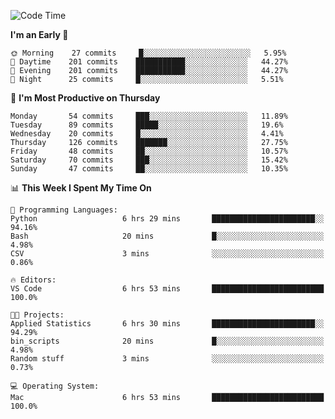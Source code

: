 <!--START_SECTION:waka-->
![Code Time](http://img.shields.io/badge/Code%20Time-263%20hrs%2034%20mins-blue)

**I'm an Early 🐤** 

```text
🌞 Morning    27 commits     █░░░░░░░░░░░░░░░░░░░░░░░░   5.95% 
🌆 Daytime    201 commits    ███████████░░░░░░░░░░░░░░   44.27% 
🌃 Evening    201 commits    ███████████░░░░░░░░░░░░░░   44.27% 
🌙 Night      25 commits     █░░░░░░░░░░░░░░░░░░░░░░░░   5.51%

```
📅 **I'm Most Productive on Thursday** 

```text
Monday       54 commits     ███░░░░░░░░░░░░░░░░░░░░░░   11.89% 
Tuesday      89 commits     █████░░░░░░░░░░░░░░░░░░░░   19.6% 
Wednesday    20 commits     █░░░░░░░░░░░░░░░░░░░░░░░░   4.41% 
Thursday     126 commits    ███████░░░░░░░░░░░░░░░░░░   27.75% 
Friday       48 commits     ██░░░░░░░░░░░░░░░░░░░░░░░   10.57% 
Saturday     70 commits     ███░░░░░░░░░░░░░░░░░░░░░░   15.42% 
Sunday       47 commits     ██░░░░░░░░░░░░░░░░░░░░░░░   10.35%

```


📊 **This Week I Spent My Time On** 

```text
💬 Programming Languages: 
Python                   6 hrs 29 mins       ███████████████████████░░   94.16% 
Bash                     20 mins             █░░░░░░░░░░░░░░░░░░░░░░░░   4.98% 
CSV                      3 mins              ░░░░░░░░░░░░░░░░░░░░░░░░░   0.86%

🔥 Editors: 
VS Code                  6 hrs 53 mins       █████████████████████████   100.0%

🐱‍💻 Projects: 
Applied Statistics       6 hrs 30 mins       ███████████████████████░░   94.29% 
bin_scripts              20 mins             █░░░░░░░░░░░░░░░░░░░░░░░░   4.98% 
Random stuff             3 mins              ░░░░░░░░░░░░░░░░░░░░░░░░░   0.73%

💻 Operating System: 
Mac                      6 hrs 53 mins       █████████████████████████   100.0%

```


<!--END_SECTION:waka-->
